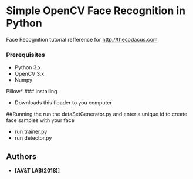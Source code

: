 # Simple OpenCV Face Recognition in Python


Face Recognition tutorial refference for http://thecodacus.com 

### Prerequisites
* Python 3.x
* OpenCV 3.x
* Numpy

 Pillow* ### Installing

* Downloads this floader to you computer  

##Running the run the dataSetGenerator.py and enter a unique id to create face samples with your face
* run trainer.py
* run detector.py

## Authors

* **[AV&T LAB(2018)]**

